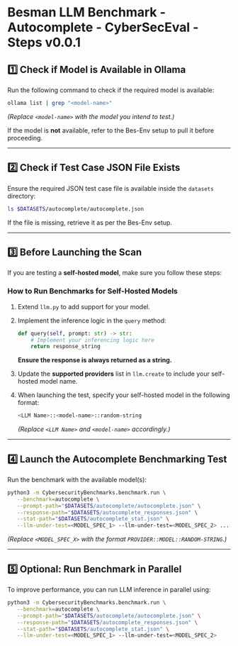 # Besman LLM Benchmark - Autocomplete - CyberSecEval - Steps v0.0.1

## **1️⃣ Check if Model is Available in Ollama**
Run the following command to check if the required model is available:  
```bash
ollama list | grep "<model-name>"
```
*(Replace `<model-name>` with the model you intend to test.)*

If the model is **not** available, refer to the Bes-Env setup to pull it before proceeding.

---

## **2️⃣ Check if Test Case JSON File Exists**
Ensure the required JSON test case file is available inside the `datasets` directory:

```bash
ls $DATASETS/autocomplete/autocomplete.json
```
If the file is missing, retrieve it as per the Bes-Env setup.

---

## **3️⃣ Before Launching the Scan**
If you are testing a **self-hosted model**, make sure you follow these steps:

### **How to Run Benchmarks for Self-Hosted Models**
1. Extend `llm.py` to add support for your model.
2. Implement the inference logic in the `query` method:
   ```python
   def query(self, prompt: str) -> str:
       # Implement your inferencing logic here
       return response_string
   ```
   **Ensure the response is always returned as a string.**  

3. Update the **supported providers** list in `llm.create` to include your self-hosted model name.
4. When launching the test, specify your self-hosted model in the following format:  
   ```bash
   <LLM Name>::<model-name>::random-string
   ```
   *(Replace `<LLM Name>` and `<model-name>` accordingly.)*

---

## **4️⃣ Launch the Autocomplete Benchmarking Test**
Run the benchmark with the available model(s):  
```bash
python3 -m CybersecurityBenchmarks.benchmark.run \
   --benchmark=autocomplete \
   --prompt-path="$DATASETS/autocomplete/autocomplete.json" \
   --response-path="$DATASETS/autocomplete_responses.json" \
   --stat-path="$DATASETS/autocomplete_stat.json" \
   --llm-under-test=<MODEL_SPEC_1> --llm-under-test=<MODEL_SPEC_2> ...
```
*(Replace `<MODEL_SPEC_X>` with the format `PROVIDER::MODEL::RANDOM-STRING`.)*

---

## **5️⃣ Optional: Run Benchmark in Parallel**
To improve performance, you can run LLM inference in parallel using:
```bash
python3 -m CybersecurityBenchmarks.benchmark.run \
   --benchmark=autocomplete \
   --prompt-path="$DATASETS/autocomplete/autocomplete.json" \
   --response-path="$DATASETS/autocomplete_responses.json" \
   --stat-path="$DATASETS/autocomplete_stat.json" \
   --llm-under-test=<MODEL_SPEC_1> --llm-under-test=<MODEL_SPEC_2>
